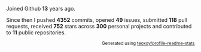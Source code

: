 Joined Github **13** years ago.

Since then I pushed **4352** commits, opened **49** issues, submitted **118** pull requests, received **752** stars across **300** personal projects and contributed to **11** public repositories.

<p align="right"><sub>Generated using <a href="https://github.com/marketplace/actions/profile-readme-stats">teoxoy/profile-readme-stats</a></sub></p>
